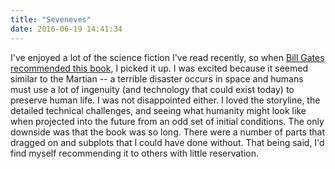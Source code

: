 ```yaml
---
title: "Seveneves"
date: 2016-06-19 14:41:34
---
```


I've enjoyed a lot of the science fiction I've read recently, so when [Bill Gates recommended this book][1], I picked it up. I was excited because it seemed similar to the Martian -- a terrible disaster occurs in space and humans must use a lot of ingenuity (and technology that could exist today) to preserve human life. I was not disappointed either. I loved the storyline, the detailed technical challenges, and seeing what humanity might look like when projected into the future from an odd set of initial conditions. The only downside was that the book was so long. There were a number of parts that dragged on and subplots that I could have done without. That being said, I'd find myself recommending it to others with little reservation.

 [1]: https://www.gatesnotes.com/Books/Seveneves
